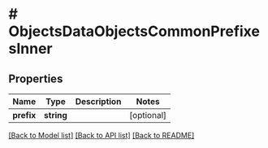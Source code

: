 # # ObjectsDataObjectsCommonPrefixesInner

## Properties

Name | Type | Description | Notes
------------ | ------------- | ------------- | -------------
**prefix** | **string** |  | [optional]

[[Back to Model list]](../../README.md#models) [[Back to API list]](../../README.md#endpoints) [[Back to README]](../../README.md)
